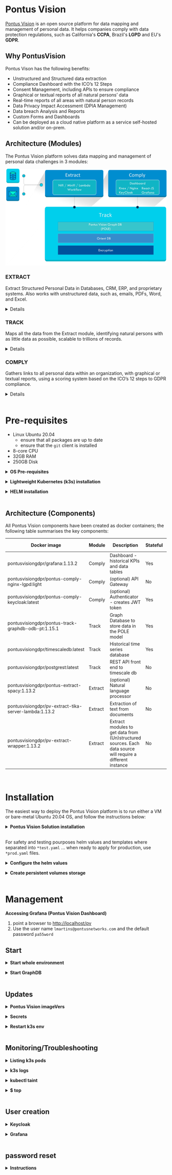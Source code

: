 
# Pontus Vision

[Pontus Vision](https://www.pontusvision.com) is an open source platform for data mapping and management of personal data. It helps companies comply with data protection regulations, such as California's **CCPA**, Brazil's **LGPD** and EU's **GDPR**.

## Why PontusVision
Pontus Vison has the following benefits:

 * Unstructured and Structured data extraction
 * Compliance Dashboard with the ICO’s 12 Steps
 * Consent Management, including APIs to ensure compliance
 * Graphical or textual reports of all natural persons’ data
 * Real-time reports of all areas with natural person records
 * Data Privacy Impact Accessment (DPIA Management)
 * Data breach Analysis and Reports
 * Custom Forms and Dashboards
 * Can be deployed as a cloud native platform as a service self-hosted solution and/or on-prem.

## Architecture (Modules)

The Pontus Vision platform solves data mapping and management of personal data challenges in 3 modules:

![](images-README/arch-components.png)


### EXTRACT

Extract Structured Personal Data in Databases, CRM, ERP, and proprietary systems. Also works with unstructured data, such as, emails, PDFs, Word, and Excel.

<details>

The Pontus Vision platform extracts structured and unstructured data in an automated manner and without interference on daily operations. The solution does not require changes to the customers’ systems, being able to receive large volumes of data from several corporate systems. Connectors for systems not yet supported are easily implemented.

Structured Data: Databases, CRM, ERP and proprietary systems.
Unstructured Data: emails, Microsoft Office documents, PDF files, and others.

</details>

### TRACK

Maps all the data from the Extract module, identifying natural persons with as little data as possible, scalable to trillions of records.
<details>

Our solution maps data by tracking all data sources from the Extract stage, identifying customer data with as little information as possible, using graph databases and natural language processing technologies, supporting trillions of records.

Scalability is extremely important as the number of data on natural persons grows daily, with each customer or staff interaction generating new data.

Pontus Vision is based on the POLE (Person, Object, Location, Event) data model to Track data. This is a model used by the UK Government to associate data with individuals. The POLE model creates relationships between People, Objects, Locations and Events, forming the basis of a robust intelligence structure.
</details>

### COMPLY

Gathers links to all personal data within an organization, with graphical or textual reports, using a scoring system based on the ICO’s 12 steps to GDPR compliance.
<details>

All data is consolidated in a dashboard, for graphical or textual visualization.

The solution gathers links to all personal data within an organization, with graphical or textual reports, using a scoring system based on the ICO’s 12 steps to GDPR compliance.

All forms and reports are managed in real time, showing the areas of the organization that have personal data.
</details>

<br/>

# Pre-requisites
 - Linux Ubuntu 20.04
   - ensure that all packages are up to date
   - ensure that the `git` client is installed 
 - 8-core CPU            
 - 32GB RAM
 - 250GB Disk

 <!--
**<details><summary>Docker 🐳</summary>**

<details><summary>Windows Instructions</summary>

 * [Install Windows WSL2 Ubuntu 20.04](https://docs.microsoft.com/en-us/windows/wsl/install-win10)
 * [Install Windows Docker desktop](https://docs.docker.com/docker-for-windows/install/) 
 * Enable Kubernetes on Docker Desktop:
   * Use WSL Engine: ![](images-README/windows-docker-desktop-settings.jpg)
   * Enable WSL2 Integration: ![](images-README/windows-docker-desktop-wsl-integration.jpg)
   * Enable Kubernetes: ![](images-README/windows-docker-desktop-kubernetes.jpg)

</details> 

<details><summary>MacOS Instructions</summary>
  
 * [Install MacOS Docker Desktop](https://docs.docker.com/docker-for-mac/install/)
 * Enable Kubernetes: ![](images-README/macos-dockerd-k8s.jpg)
 
</details>

<details><summary>Linux Instructions (Ubuntu 20.04)</summary>
  
 * [Install Docker](https://docs.docker.com/engine/install/ubuntu/)
 * [Install Kubernetes](https://kubernetes.io/docs/setup/production-environment/tools/kubeadm/install-kubeadm/)
 * here are instructions from scratch:
```
sudo apt-get update
sudo apt-get install -y apt-transport-https ca-certificates curl
sudo curl -fsSLo /usr/share/keyrings/kubernetes-archive-keyring.gpg https://packages.cloud.google.com/apt/doc/apt-key.gpg
echo "deb [signed-by=/usr/share/keyrings/kubernetes-archive-keyring.gpg] https://apt.kubernetes.io/ kubernetes-xenial main" | sudo tee /etc/apt/sources.list.d/kubernetes.list
sudo apt-get update
sudo apt-get install -y kubelet kubeadm kubectl
sudo apt-mark hold kubelet kubeadm kubectl

cat  <<EOF > /tmp/kubeadm-config.yaml
# kubeadm-config.yaml
kind: ClusterConfiguration
apiVersion: kubeadm.k8s.io/v1beta2  // k8s OR k3s
kubernetesVersion: v1.22.2
---
kind: KubeletConfiguration
apiVersion: kubelet.config.k8s.io/v1beta1  //k8s SHOULDNT be k3s
cgroupDriver: systemd
EOF
#  sudo kubeadm init --pod-network-cidr=

sudo mkdir /etc/docker
cat <<EOF | sudo tee /etc/docker/daemon.json
{
  "exec-opts": ["native.cgroupdriver=systemd"],
  "log-driver": "json-file",
  "log-opts": {
    "max-size": "100m"
  },
  "storage-driver": "overlay2"
}
EOF
sudo systemctl enable docker
sudo systemctl daemon-reload
sudo systemctl restart docker

sudo swapoff -a

cat <<EOF | sudo tee /etc/modules-load.d/containerd.conf
overlay
br_netfilter
EOF

sudo modprobe overlay
sudo modprobe br_netfilter

# Setup required sysctl params, these persist across reboots.
cat <<EOF | sudo tee /etc/sysctl.d/99-kubernetes-cri.conf
net.bridge.bridge-nf-call-iptables  = 1
net.ipv4.ip_forward                 = 1
net.bridge.bridge-nf-call-ip6tables = 1
EOF

# Apply sysctl params without reboot
sudo sysctl --system
```
##### systemd cgroup driver:
  To use the systemd cgroup driver in /etc/containerd/config.toml with runc, set
```
[plugins."io.containerd.grpc.v1.cri".containerd.runtimes.runc]
  ...
  [plugins."io.containerd.grpc.v1.cri".containerd.runtimes.runc.options]
    SystemdCgroup = true
```
If you apply this change make sure to restart containerd again:
```
sudo systemctl restart containerd
```

##### Cluster creation:
```
sudo kubeadm init --config=/tmp/kubeadm-config.yaml
```
If all goes well, you should see something similar to this:
```
Your Kubernetes control-plane has initialized successfully!

To start using your cluster, you need to run the following as a regular user:

  mkdir -p $HOME/.kube
  sudo cp -i /etc/kubernetes/admin.conf $HOME/.kube/config
  sudo chown $(id -u):$(id -g) $HOME/.kube/config

Alternatively, if you are the root user, you can run:

  export KUBECONFIG=/etc/kubernetes/admin.conf

You should now deploy a pod network to the cluster.
Run "kubectl apply -f [podnetwork].yaml" with one of the options listed at:
  https://kubernetes.io/docs/concepts/cluster-administration/addons/

Then you can join any number of worker nodes by running the following on each as root:

kubeadm join 192.xx.xx.xx:6443 --token xxxxx.yyyyyyyyyyyyyy \
        --discovery-token-ca-cert-hash sha256:aaaaaaaaaaaaaaaaaaaaaaaaaaaaaaaaaaaaaaaaaaaaaaaaa
  
```
If running on a single cluster, you may have to run the following commands (to enable the master node and to add a network:
```
mkdir -p $HOME/.kube
sudo cp -i /etc/kubernetes/admin.conf $HOME/.kube/config
sudo chown $(id -u):$(id -g) $HOME/.kube/config

kubectl apply -f  https://docs.projectcalico.org/manifests/calico.yaml
kubectl taint nodes --all node-role.kubernetes.io/master-

```

</details>

</details>

-->

**<details><summary>OS Pre-requisites</summary>**
Before the `k3s` installation, remove `Snap` package manager, as it consumes too much CPU on small servers; this can be done by running the following:

```bash
 export SNAP_LIST=$(snap list)
 sudo ls
```

**run the loops below twice; this is NOT A TYPO:**

```bash
for i in ${SNAP_LIST}; do
  sudo snap remove --purge package-name
done

for i in ${SNAP_LIST}; do
  sudo snap remove --purge package-name
done

sudo rm -rf /var/cache/snapd/

sudo apt autoremove --purge snapd gnome-software-plugin-snap

rm -fr ~/snap
sudo apt-mark hold snapd
Update the server:

sudo apt update
sudo apt upgrade -y
sudo apt install git
```

</details>

**<details><summary>Lightweight Kubernetes (k3s) installation</summary>**

K3s is a Lightweight Kubernetes that is easy to install, and uses fewer resources than k8s. For more info follow the [link](https://github.com/k3s-io/k3s/blob/master/README.md).

```bash
mkdir -p ~/work/client/
cd ~/work/client/
curl -sfL https://get.k3s.io | sh -s - --write-kubeconfig-mode 644
```

After running the commands above, add the following to the end of the .bashrc file:

```bash
alias kubectl='k3s kubectl'
source <(kubectl completion bash)
export SCREENDIR=$HOME/.screen
[ -d $SCREENDIR ] || mkdir -p -m 700 $SCREENDIR

complete -C '/usr/local/bin/aws_completer' aws

export PATH=$PATH:~/.local/bin:~/.yarn/bin:/mnt/c/Users/LeonardoMartins/go/bin/:$HOME/go/src/github.com/lexicality/wsl-relay/scripts
#PROMPT_COMMAND='echo -ne "\033k\033\0134\033k${HOSTNAME}[`basename ${PWD}`]\033\0134"'
#PROMPT_COMMAND='printf "\033k%s $\033\\" "${PWD/#$HOME/\~}"'
PS1='\u@\h [\w] \$ '

#if echo $TERM | grep ^screen -q; then
  #PS1='\[\033k\033\\\]'$PS1
#fi
if [[ "$TERM" == screen* ]]; then
  screen_set_window_title () {
	local HPWD="$PWD"
	case $HPWD in
	  $HOME) HPWD="~";;
	  $HOME/*) HPWD="~${HPWD#$HOME}";;
	esac
	printf '\ek%s\e\\' "$HPWD"
  }
  PROMPT_COMMAND="screen_set_window_title; $PROMPT_COMMAND"
fi
export KUBECONFIG=/etc/rancher/k3s/k3s.yaml
export EDITOR=/usr/bin/vi
```

</details>

**<details><summary>HELM installation</summary>**

HELM is a tool that streamlines installing and managing Kubernetes applications. To install it, run the following code:

```bash
curl -fsSL -o get_helm.sh https://raw.githubusercontent.com/helm/helm/main/scripts/get-helm-3
chmod 700 get_helm.sh
./get_helm.sh
```

After installing helm, create the cert-manager namespace and install cert manager; this will enable https certificates to be managed:
```
kubectl create namespace cert-manager
helm install \
  cert-manager jetstack/cert-manager \
  --namespace cert-manager \
  --create-namespace \
  --version v1.6.1 \
  --set installCRDs=true
```
</details>

<br/>

## Architecture (Components)
All Pontus Vision components have been created as docker containers; the following table summarises the key components:


| Docker image                                         |Module   | Description                                     | Stateful            | Image Size | Min Memory |
|------------------------------------------------------|---------|-------------------------------------------------|---------------------|------------|------------|
|  pontusvisiongdpr/grafana:1.13.2                     |Comply   | Dashboard - historical KPIs and data tables     | Yes                 | 140.67MB   | 39MiB      |
|  pontusvisiongdpr/pontus-comply-nginx-lgpd:light     |Comply   | (optional) API Gateway                          | No                  | 64MB       | 6MiB       |
|  pontusvisiongdpr/pontus-comply-keycloak:latest      |Comply   | (optional) Authenticator - creates JWT token    | Yes                 | 404MB      | 492MiB     |
|  pontusvisiongdpr/pontus-track-graphdb-odb-pt:1.15.1    |Track    | Graph Database to store data in the POLE model  | Yes                 | 1.04GB     | 4.5GiB     |
|  pontusvisiongdpr/timescaledb:latest                 |Track    | Historical time series database                 | Yes                 | 73MB       | 192MiB     |
|  pontusvisiongdpr/postgrest:latest                   |Track    | REST API front end to timescale db              | No                  | 43MB       | 13MiB      |
|  pontusvisiongdpr/pontus-extract-spacy:1.13.2        |Extract  | (optional) Natural language processor           | No                  | 4.12GB     | 105MiB     |
|  pontusvisiongdpr/pv-extract-tika-server-lambda:1.13.2     |Extract  | Extraction of text from documents               | No                  | 436.2MB    | 255MiB     |
|  pontusvisiongdpr/pv-extract-wrapper:1.13.2          |Extract  | Extract modules to get data from (Un)structured sources. Each data source will require a different instance  | No                  | 223.84 MB  |      23MiB    |

<br/>

# Installation

The easiest way to deploy the Pontus Vision platform is to run either a VM or bare-metal Ubuntu 20.04 OS, and follow the instructions below:

**<details><summary>Pontus Vision Solution installation</summary>**

The helm chart used to configure the Pontus Vision platform exists in this repository. Clone this repository and use either the GDPR or LGPD Demo:

```bash
git clone https://github.com/pontus-vision/pontus-vision.git
cd pontus-vision/k3s
```

GDPR folder: `cd helm/pv-gdpr`

LGPD folder: `cd helm/pv-lgpd`

## Secret Files
This demo uses Kubernetes secrets to store various sensitive passwords and credentials. You'll need to create your own, but to get you started, we have created a tar file with sample formats located at root `~/pontus-vision`.

You can download the file [here](/sample-secrets.tar.gz).

To extract the secrets run:
```
tar xzvf sample-secrets.tar.gz
```
<!--
That should produce a directory structure similar to this:
```
secrets/
├── env
│   ├── pontus-grafana
│   │   └── GF_PATHS_CONFIG
│   ├── pontus-graphdb
│   │   ├── AWS_ACCESS_KEY_ID
│   │   ├── AWS_SECRET_ACCESS_KEY
│   │   └── ORIENTDB_ROOT_PASSWORD
│   ├── pontus-postgrest
│   │   ├── PGRST_DB_ANON_ROLE
│   │   └── PGRST_DB_URI
│   └── pontus-timescaledb
│       ├── POSTGRES_PASSWORD
│       └── POSTGRES_USER
├── google-creds-json
├── mapping-salesforce-graph
├── office-365-auth-client-id
├── office-365-auth-client-secret
├── office-365-auth-tenant-id
├── s3-creds
├── salesforce-client-id
├── salesforce-client-secret
├── salesforce-password
├── salesforce-username
├── watson-password
└── watson-user-name
```
### env/pontus-grafana/GF_PATHS_CONFIG
Path to the grafana configuration file
```
/etc/grafana/grafana-pontus.ini
```


### env/pontus-graphdb/AWS_ACCESS_KEY_ID
AWS ACCESS KEY Used to pull graphdb information from S3 buckets from the graph database
 
### env/pontus-graphdb/AWS_SECRET_ACCESS_KEY
AWS SECRET KEY Used to pull graphdb information from S3 buckets from the graph database

### env/pontus-graphdb/ORIENTDB_ROOT_PASSWORD
Master password file for orient db
```
admin
```

### env/pontus-postgrest/PGRST_DB_ANON_ROLE
Role used to connect from postgrest to postgres (used to store time series data)
```
postgres
```

### env/pontus-postgrest/PGRST_DB_URI
```
postgres://postgres:mysecretpassword@pontus-timescaledb:5432/dtm
```

### env/pontus-timescaledb/POSTGRES_PASSWORD
```
mysecretpassword
```

### env/pontus-timescaledb/POSTGRES_USER
```
postgres
```

### google-creds-json
This file has the credentials required for Google's NLP Engine

Here is a sample content:
```json
{ "type": "service_account", "project_id": "<PROJID_GOES_HERE>", "private_key_id": "<PRIV_KEY_ID_GOES_HERE>", "private_key": "-----BEGIN PRIVATE KEY-----\nPLEASE_ADD_YOUR_PRIVATE_KEY_HERE\n-----END PRIVATE KEY-----\n", "client_email": "<some.email.com>", "client_id": "<CLIENT_ID_GOES_HERE>", "auth_uri": "https://accounts.google.com/o/oauth2/auth", "token_uri": "https://accounts.google.com/o/oauth2/token", "auth_provider_x509_cert_url": "https://www.googleapis.com/oauth2/v1/certs", "client_x509_cert_url": "https://www.googleapis.com/robot/v1/metadata/x509/<ADD_YOUR_DETAILS_HERE>" }
```

### mapping-salesforce-graph
This file has the POLE mappings for Salesforce; note that this may also be added in-situ in the NiFi workflow, or stored in S3.
Here is a sample content:
```json
{ "updatereq": { "vertices": [ { "label": "Person.Natural", "props": [ { "name": "Person.Natural.Full_Name", "val": "${pg_FirstName?.toUpperCase()?.trim()} ${pg_LastName?.toUpperCase()?.trim()}", "predicate": "eq", "mandatoryInSearch": true }, { "name": "Person.Natural.Full_Name_fuzzy", "val": "${pg_FirstName?.toUpperCase()?.trim()} ${pg_LastName?.toUpperCase()?.trim()}", "excludeFromSearch": true }, { "name": "Person.Natural.Last_Name", "val": "${pg_LastName?.toUpperCase()?.trim()}", "excludeFromSubsequenceSearch": true }, { "name": "Person.Natural.Date_Of_Birth", "val": "${pg_Birthdate?:'1666-01-01'}", "type": "java.util.Date", "mandatoryInSearch": false, "excludeFromSubsequenceSearch": true }, { "name": "Person.Natural.Title", "val": "${pg_Salutation?:''}", "excludeFromSearch": true }, { "name": "Person.Natural.Nationality", "val": "${pg_MailingCountry?:'Unknown'}", "excludeFromSearch": true }, { "name": "Person.Natural.Customer_ID", "val": "${pg_Id}", "mandatoryInSearch": true }, { "name": "Person.Natural.Gender", "val": "Unknown", "mandatoryInSearch": false, "excludeFromSubsequenceSearch": true } ] }, { "label": "Location.Address", "props": [ { "name": "Location.Address.Full_Address", "val": "${ ( (pg_MailingStreet?:'')+ '\\\\n' + (pg_MailingCity?:'') + '\\\\n' + (pg_MailingState?:'') + '\\\\n' + (pg_MailingCountry?:'')).replaceAll('\\\\n', ' ') }", "mandatoryInSearch": true }, { "name": "Location.Address.parser", "val": "${ ( (pg_MailingStreet?:'')+ '\\\\n' + (pg_MailingCity?:'') + '\\\\n' + (pg_MailingState?:'') + '\\\\n' + (pg_MailingCountry?:'')).replaceAll('\\\\n', ' ') }", "excludeFromSearch": true, "type": "com.pontusvision.utils.LocationAddress" }, { "name": "Location.Address.Post_Code", "val": "${com.pontusvision.utils.PostCode.format(pg_MailingPostalCode)}", "excludeFromSearch": true } ] }, { "label": "Object.Email_Address", "props": [ { "name": "Object.Email_Address.Email", "val": "${pg_Email}", "mandatoryInSearch": true } ] }, { "label": "Object.Phone_Number", "props": [ { "name": "Object.Phone_Number.Raw", "val": "${pg_Phone}", "mandatoryInSearch": false }, { "name": "Object.Phone_Number.Type", "val": "Work", "excludeFromSubsequenceSearch": true }, { "name": "Object.Phone_Number.Numbers_Only", "val": "${(pg_Phone?.replaceAll('[^0-9]', '')?:'00000000')}", "excludeFromSearch": true, "type":"[Ljava.lang.String;" }, { "name": "Object.Phone_Number.Last_7_Digits", "val": "${(((pg_Phone?.replaceAll('[^0-9]', ''))?:'0000000')[-7..-1])}", "mandatoryInSearch": true, "type":"[Ljava.lang.String;" } ] }, { "label": "Object.Data_Source", "props": [ { "name": "Object.Data_Source.Name", "val": "salesforce.com", "mandatoryInSearch": true, "excludeFromUpdate": true } ] }, { "label": "Event.Group_Ingestion", "props": [ { "name": "Event.Group_Ingestion.Metadata_Start_Date", "val": "${pg_currDate}", "mandatoryInSearch": true, "excludeFromSearch": false, "type": "java.util.Date" }, { "name": "Event.Group_Ingestion.Metadata_End_Date", "val": "${new Date()}", "excludeFromSearch": true, "type": "java.util.Date" }, { "name": "Event.Group_Ingestion.Type", "val": "Marketing Email System", "excludeFromSearch": true }, { "name": "Event.Group_Ingestion.Operation", "val": "Structured Data Insertion", "excludeFromSearch": true } ] }, { "label": "Event.Ingestion", "props": [ { "name": "Event.Ingestion.Type", "val": "Marketing Email System", "excludeFromSearch": true }, { "name": "Event.Ingestion.Operation", "val": "Structured Data Insertion", "excludeFromSearch": true }, { "name": "Event.Ingestion.Domain_b64", "val": "${original_request?.bytes?.encodeBase64()?.toString()}", "excludeFromSearch": true }, { "name": "Event.Ingestion.Metadata_Create_Date", "val": "${new Date()}", "excludeFromSearch": true, "type": "java.util.Date" } ] } ], "edges": [ { "label": "Uses_Email", "fromVertexLabel": "Person.Natural", "toVertexLabel": "Object.Email_Address" }, { "label": "Has_Phone", "fromVertexLabel": "Person.Natural", "toVertexLabel": "Object.Home_Phone_Number" }, { "label": "Has_Phone", "fromVertexLabel": "Person.Natural", "toVertexLabel": "Object.Phone_Number" }, { "label": "Lives", "fromVertexLabel": "Person.Natural", "toVertexLabel": "Location.Address" }, { "label": "Has_Policy", "fromVertexLabel": "Person.Natural", "toVertexLabel": "Object.Phone_Number" }, { "label": "Has_Ingestion_Event", "fromVertexLabel": "Person.Natural", "toVertexLabel": "Event.Ingestion" }, { "label": "Has_Ingestion_Event", "fromVertexLabel": "Event.Group_Ingestion", "toVertexLabel": "Event.Ingestion" }, { "label": "Has_Ingestion_Event", "toVertexLabel": "Event.Group_Ingestion", "fromVertexLabel": "Object.Data_Source" } ] } }
```
### office-365-auth-client-id
This file has the Office 365 auth client id; the format is typically just a GUID.
Here is a sample content:
```
12345678-90ab-cdef-0123-456789abcdef
```

### office-365-auth-client-secret
This file has the Office 365 auth client secret; the format has randomly generated strings
Here is a sample content:
```
Aasdf888^%8>73321;;123k4k123k415k123
```
### office-365-auth-tenant-id
This file has the Office 365 auth tenant id; the format is typically just a GUID.
Here is a sample content:
```
87654321-90ab-cdef-0123-456789abcdef
```
### s3-creds
This file has the credentials to connect to AWS S3 Buckets
Here is a sample content:
```
aws_access_key = AKIAQQQQQQQQQQQQQQQQ
aws_secret_key = cccccccccccccccccccccccccccccccccccccccc
#assumed_role = True
#assumed_role_arn = arn:aws:iam::012345678901:role/orientdb-role
aws_access_key_id = AKIAQQQQQQQQQQQQQQQQ
aws_secret_access_key = cccccccccccccccccccccccccccccccccccccccc
accessKey=AKIAQQQQQQQQQQQQQQQQ
secretKey=cccccccccccccccccccccccccccccccccccccccc
```
### salesforce-client-id
This file has the Salesforce alphanumeric API client id
Here is a sample content:
```
00000000000000000000000000000000000.abcdefghijklmnopqrstuvwzyzABCDEFGHIJKLMNOPQRSTUVW
```
### salesforce-client-secret
This file has the Salesforce HEX API client secret
Here is a sample content:
```
01234567890DEADBEE01234567890DEADBEE01234567890DEADBEEFFF0123456
```
### salesforce-password
This file has the Salesforce API's alphanumeric password
Here is a sample content:
```
passwordpasswordpassword123456789
```
### salesforce-username
This file has the Salesforce API's user name (typically an e-mail address)
Here is a sample content:
```
my@email.com
```
### watson-password
This file has the IBM Watson API Password (typically an alpha-numeric random string)
Here is a sample content:
```
dfghjkl32j3
```

### watson-user-name
This file has the IBM Watson API User Name (typically a GUID)
Here is a sample content:
```
87654321-90ab-cdef-0123-456789abcdef
```
-->

**Edit the secret Files structure**

Please create a directory structure similar to the following:

```
k3s/secrets/          
├── env                           
│   ├── pontus-grafana            
│   │   └── GF_PATHS_CONFIG       
│   ├── pontus-graphdb            
│   │   └── ORIENTDB_ROOT_PASSWORD
│   ├── pontus-postgrest          
│   │   ├── PGRST_DB_ANON_ROLE    
│   │   └── PGRST_DB_URI          
│   └── pontus-timescaledb        
│       ├── POSTGRES_PASSWORD     
│       └── POSTGRES_USER         
├── CRM-api-key               
├── CRM-json                  
├── ERP-api-key              
├── microsoft-json               
└── google-json                    
```

<details><summary>env/pontus-grafana/GF_PATHS_CONFIG</summary>

**Description:**

Path to the grafana configuration file.

**Default:** 
```
/etc/grafana/grafana-pontus.ini
```
</details>

<details><summary>env/pontus-graphdb/ORIENTDB_ROOT_PASSWORD</summary>

**Description:**
	
Master password file for orient db.

**Default:**
```
admin
```
</details>

<details><summary> env/pontus-postgrest/PGRST_DB_ANON_ROLE </summary>

**Description:**
	
Role used to connect from postgrest to postgres (used to store time series data).

**Default:**
```
postgres
```
</details>

<details><summary> env/pontus-postgrest/PGRST_DB_URI</summary>

**Description:**
	
URI used for Postgrest to talk to TimescaleDB. Make sure that the password matches env/pontus-timescaledb/POSTGRES_PASSWORD.

**Default:**
```
postgres://postgres:mysecretpassword@pontus-timescaledb:5432/dtm
```
</details>

<details><summary> env/pontus-timescaledb/POSTGRES_PASSWORD</summary>

**Description:**
	
TimescaleDB's admin password.

**Default:**
```
mysecretpassword
```
</details>

<details><summary> env/pontus-timescaledb/POSTGRES_USER</summary>

**Description:**
	
TimescaleDB's admin username.

**Default:**
```
postgres
```

</details>

<details><summary>CRM-api-key</summary>

This token is used to grant access to CRM's data. For more information on how to get this value, please contact DPO.

**Format**: one-line text.

</details>


<details><summary>CRM-json</summary>

This json contains CRM's user key. For more information on how to get this value, please contact DPO.

**Json format:**

```json
{
  "secrets": {
    "crm": {
      "User-Key": "**************************************************************"
    }
  }
}
```

</details>

<details><summary>ERP-api-key</summary>

This token is used to grant access to ERP's data. For more information on how to get this value, please contact IT.

**Format**: one-line text.

</details>

<details><summary>microsoft-json</summary>

This json holds credentials to access the company's Microsoft account and its stored data.

**Json format:**

```json
{
  "clientId": "xxxxxxxxxxxxxxxxxxxxxxxxxxxxxxxxx",
  "clientSecret": "yyyyyyyyyyyyyyyyyyyyyyyyyyyyyyyyyyyy",
  "tenantId": "zzzzzzzzzzzzzzzzzzzzzzzzzzzzz"
}
```

Here's the instructions on how to get those credentials.

#### Azure API keys instructions:

![alt text](/images-README/azure-1.jpg)
![alt text](/images-README/azure-2.jpg)
![alt text](/images-README/azure-3.jpg)
![alt text](/images-README/azure-4.jpg)
![alt text](/images-README/azure-5.jpg)


</details>

<details><summary>google-json</summary>

This json has Google's secrets for connection. For more information on how to get those values, please contact IT.

**Json format:**

```json
{
  "secrets": {
    "google": {
      "X-SNY-API-AppKey": "xxxxxxxxxxxxx",
      "X-SNY-API-AppToken": "yyyyyyyyyyyyyyyyyyyyyyyy"
    }
  }
}
```

</details>

</details>

<br/>

For safety and testing pourposes helm values and templates where separated into `*test.yaml` ... when ready to apply for production, use `*prod.yaml` files.

**<details><summary>Configure the helm values</summary>**

The values files `pontus-vision/k3s/helm/values-prod.yaml` and `pontus-vision/k3s/helm/values-test.yaml` have configuration details that vary from environment to environment. Here's an example:

```yaml
# Default values for pv-lgpd.
# This is a YAML-formatted file.

pvvals:
  imageVers:
    graphdb: 1.15.1
  storagePath: "~/storage" # make sure to pass the exact path (Create persistent volumes storage section)
  hostname: "<hostname>"
  ErpUrlPrefix: "https://xxxxxxxxxxxxxxxxxxxxxxxxxxxxxxxxxxxxxx"
  # to get the keycloak public key, do an HTTP GET to the following URL: https://<hostname>/auth/realms/pontus
  keycloakPubKey: "******************************************"

  # Declare variables to be passed into your templates. Then you can use them on templates/ files with the handlebars syntax, e.g. {{ .Values.pvvals.storagePath }}

```
</details>

**<details><summary>Create persistent volumes storage</summary>**

This step is important to ensure k3s data is kept by using **persistent volumes**. To do so, please create a directory structure similar to the following:

```
~/storage                         
├── extract                       
│   ├── email                     
│   ├── CRM                   
│   ├── ERP                  
|   ├── microsoft
|   |   ├── data-breaches
|   |   ├── dsar
|   |   ├── fontes-de-dados
|   |   ├── legal-actions
|   |   └── mapeamentos
|   └── google
|       ├── meetings
|       ├── policies
|       ├── privacy-docs
|       ├── privacy-notice
|       ├── risk
|       ├── risk-mitigations
|       └── treinamentos
├── db                       
├── grafana                       
├── keycloak                      
└── timescaledb                   
```

Make sure that the value for the `storagePath` key @ `pontus-vision/k3s/helm/values-prod.yaml` and `pontus-vision/k3s/helm/values-test.yaml` is the root of the directory structure above.	
Here is a set of commands that can create this structure if the value of `storagePath` is set to `~/storage`:
	
```bash
mkdir ~/storage
cd ~/storage
mkdir -p extract/email \
	extract/CRM \
	extract/ERP \
  	microsoft/data-breaches \
  	microsoft/dsar \
  	microsoft/fontes-de-dados \
  	microsoft/legal-actions \
  	microsoft/mapeamentos \
  	google/meetings \
  	google/policies \
  	google/privacy-docs \
  	google/privacy-notice \
  	google/risk \
  	google/risk-mitigations \
  	google/treinamentos \
	db \
	grafana \
	keycloak \
	timescaledb
```	


</details>

<br/>

# Management


**Accessing Grafana (Pontus Vision Dashboard)**

1. point a browser to [http://localhost/pv](http://localhost/pv)
2. Use the user name `lmartins@pontusnetworks.com` and the default password `pa55word`

## Start

**<details><summary>Start whole environment</summary>**

Run the start-env-xxx.sh script:

```
./start-env-prod.sh
```
or 
```
./start-env-test.sh
```
</details>

**<details><summary>Start GraphDB</summary>**

Run the start-graph-xxx.sh script:

```
./start-graph-prod.sh
```
or

```
./start-graph-test.sh
```

</details>

<br/>

## Updates

<!-- ### PV cronjob container's Versions

Make sure to always have the `:latest` container cronjob running, copy the below to `crontab -e`:

```
00 00 * * * git pull
00 01 * * * env -i helm tamplate
```  
-->

**<details><summary>Pontus Vision imageVers</summary>**

Pontus Vision is constantly upgrading and updating its container images to keep up with the latest tech and security patches. To change versions simply change the `imageVers` value @ `pontus-vision/k3s/helm/values-prod.yaml` and `pontus-vision/k3s/helm/values-test.yaml` then restart k3s env (look bellow @ **Restart k3s env** section).

**Json File**:

```yaml
pvvals:
  imageVers:
    graphdb: 1.15.1 #
    grafana: 1.13.2 #
    # container: M.m.p
    # etc.
  storagePath: "~/storage" # make sure to pass the exact path (Create persistent volumes storage section)
  hostname: "<hostname>"
  ErpUrlPrefix: "https://xxxxxxxxxxxxxxxxxxxxxxxxxxxxxxxxxxxx"
  # to get the keycloak public key, do an HTTP GET to the following URL: https1://<hostname>/auth/realms/pontus
  keycloakPubKey: "******************************************"

  # Declare variables to be passed into your templates. Then you can use them on templates/ files with the handlebars syntax, e.g. {{ .Values.pvvals.storagePath }}
```

</details>

**<details><summary>Secrets</summary>**

To update any secrets or credentials, go to the `pontus-vision/k3s/secrets` folder, update the relevant files, and run  `./start-env-prod.sh` to update the secrets's values.

</details>

**<details><summary>Restart k3s env</summary>**

#### Shutting down

To stop the whole environment, run the following command: 
```
./stop-env.sh 
```

#### Starting up

To start the whole environment, run the following command:

```
./start-env-prod.sh
```

</details>

<br/>

## Monitoring/Troubleshooting

**<details><summary>Listing k3s pods</summary>**

To do so type `$ kubectl get pods` then a tab table alike is displayed:


```
NAME                                                       READY   STATUS              RESTARTS   AGE  
svclb-pontus-grafana-t9m6w                                 1/1     Running             0          91m  
svclb-pontus-lgpd-2jx9g                                    1/1     Running             0          91m  
pontus-lgpd                                                1/1     Running             0          91m  
pontus-grafana                                             1/1     Running             0          91m  
pontus-comply-keycloak                                     1/1     Running             0          91m  
pv-extract-tika-server                                     1/1     Running             0          91m  
pontus-timescaledb                                         1/1     Running             0          91m  
pontus-postgrest                                           1/1     Running             0          91m  
spacyapi                                                   1/1     Running             0          91m  
graphdb-nifi                                               1/1     Running             0          91m  
pv-extract-kpi-27382396--1-9ftkf                           0/1     Completed           0          6m42s
pv-extract-microsoft-dsar-27382401--1-drgw5                0/1     ContainerCreating   0          115s 
pv-extract-microsoft-data-breaches-27382399--1-nr9nr       0/1     Completed           0          3m49s
pv-extract-google-risk-27382399--1-mvbst                   0/1     Completed           0          3m23s
pv-extract-crm-27382399--1-49r4x                           0/1     Completed           0          3m18s    
pv-extract-google-risk-27382401--1-hndt9                   0/1     ContainerCreating   0          73s  
pv-extract-microsoft-fontes-de-dados-27382399--1-drmnh     0/1     Completed           0          3m7s 
pv-extract-microsoft-mapeamentos-27382402--1-rt6wq         0/1     ContainerCreating   0          38s  
pv-extract-erp-27382400--1-j6zp9                           0/1     Completed           0          2m44s
pv-extract-kpi-27382400--1-2hcl8                           1/1     Running             0          2m36s
pv-extract-google-risk-mitigations-27382400--1-nmfcc       0/1     Completed           0          2m35s
pv-extract-google-treinamentos-27382400--1-gr6gk           0/1     Completed           0          2m29s
pv-extract-google-policies-27382402--1-9j4tg               0/1     ContainerCreating   0          12s  
```

</details>

**<details><summary>k3s logs</summary>**

To get a specific pod's log run:

```
kubectl logs [-f] <NAME> [--tail]
```

To follow the logging, toggle flag `-f`. And to show the most recent logs use the flag `--tail` passing the number. For example:

```
$ kubectl logs graphdb-nifi --tail=10

failed to find translation conf/i18n_pt_translation.json: Data Procedures Per Data Source
failed to find translation conf/i18n_pt_translation.json: RH03 (colaboradora Andreza) e RH04 (colaboradora Paula)
failed to find translation conf/i18n_pt_translation.json: Data Procedures Per Data Source
failed to find translation conf/i18n_pt_translation.json: (Local?)
failed to find translation conf/i18n_pt_translation.json: Data Procedures Per Data Source
failed to find translation conf/i18n_pt_translation.json: (verificar qual caminho)
failed to find translation conf/i18n_pt_translation.json: Data Procedures Per Data Source
NLP searching for matches for 12 names, 0 cpfs, 0 emails in file null
NLP found 0 graph person matches on cust id or name from file null
Failed to find any NLP events for file null
```

</details>

**<details><summary>kubectl taint</summary>**

**Taints** allow a node to repel a set of pods, but this can prevent some pods from running. For more information click this [link](https://kubernetes.io/docs/concepts/scheduling-eviction/taint-and-toleration/)

If you get an **ERROR** like the one marked in the image, when running `$ kubectl describe pods <pod name>` : 

![alt text](/images-README/k3s-taint-1.png)

OR, when running `$ kubectl describe nodes <node name>` the **Taints** section is different than `<none>`:

![alt text](/images-README/k3s-taint-2.png)

Then copy the Taints that were shown for the specific node and run the following command to **untain** each one of them:

```
kubectl taint nodes <node name> [Taint]-
```

For example:

![alt text](/images-README/k3s-taint-3.png)

</details>

**<details><summary>$ top</summary>**

To display Linux processes use the command `top`. Then press number `1` to toggle the CPU's cores, something alike will show:

```
$ top (then press 1)

top - 20:55:32 up 6 days,  2:55,  9 users,  load average: 21.22, 18.36, 17.10     
Tasks: 582 total,   2 running, 580 sleeping,   0 stopped,   0 zombie              
%Cpu0  : 90.3 us,  9.4 sy,  0.0 ni,  0.0 id,  0.0 wa,  0.0 hi,  0.3 si,  0.0 st   
%Cpu1  : 91.6 us,  7.8 sy,  0.0 ni,  0.0 id,  0.0 wa,  0.0 hi,  0.6 si,  0.0 st   
%Cpu2  : 86.6 us, 12.4 sy,  0.0 ni,  0.3 id,  0.7 wa,  0.0 hi,  0.0 si,  0.0 st   
%Cpu3  : 93.2 us,  6.1 sy,  0.0 ni,  0.0 id,  0.6 wa,  0.0 hi,  0.0 si,  0.0 st   
MiB Mem :  28373.9 total,   1409.1 free,  12102.7 used,  14862.0 buff/cache       
MiB Swap:   2048.0 total,   2045.9 free,      2.1 used.  15652.1 avail Mem        
                                                                                  
    PID USER      PR  NI    VIRT    RES    SHR S  %CPU  %MEM     TIME+ COMMAND    
2303232 cbrandao  20   0  155568  94308   9132 R 200.7   0.3   0:22.38 tesseract  
1818371 root      20   0 4230816   1.8g 816244 S 105.3   6.3   3244:11 containerd 
1573465 cbrandao  20   0   30.0g   4.3g  23804 S  38.5  15.4 426:41.78 java       
1818293 root      20   0 2111024   1.0g 108884 S  30.3   3.8   2609:02 k3s-server 
2303370 cbrandao  20   0  904248  64648  31440 S   4.3   0.2   0:01.43 node       
```

<!-- **us** - Time spent in user space
**sy** - Time spent in kernel space
**ni** - Time spent running niced user processes (User defined priority)
**id** - Time spent in idle operations -->
Pay special attention to `wa` (Time spent on waiting I/O), the lower the better!
<!-- **hi** - Time spent handling hardware interrupt routines. (Whenever a peripheral unit want attention form the CPU, it literally pulls a line, to signal the CPU to service it)
**si** - Time spent handling software interrupt routines. (a piece of code, calls an interrupt routine...)
**st** - Time spent on involuntary waits by virtual cpu while hypervisor is servicing another processor (stolen from a virtual machine) -->

</details>

<br/>

## User creation

**<details><summary>Keycloak</summary>**

Keycloak is an open source software product used with Pontus Vision solutions to allow single sign-on with Identity and Access Management. 

To be able to add/update/change users on Keycloak, one needs to login as a **Super User**. To do so, go to the following link => [https://$HOSTNAME/auth/](https://$HOSTNAME/auth/) and authenticate with admin default credential **username:admin/password:admin**.

Here's some screenshots steps on how to create a new user:

![alt text](/images-README/keycloak-a.png)

> When you access the link for the first time, the browser will warn that the connection isn't private, just ignore it and click on **Advanced**.

![alt text](/images-README/keycloak-b.png)

> Then click on **Proceed(Continue) to $HOSTNAME**.

![alt text](/images-README/keycloak-1.png)

> This is Keycloak's home page. Click on **Administration Console**.

![alt text](/images-README/keycloak-2.png)

> Enter the default credentials and click **Sign in**.

![alt text](/images-README/keycloak-c.png)

> At the main panel, locate **Users** under **Manage** on the left menu.

![alt text](/images-README/keycloak-3.png)

> On the far right, click **Add user**.

![alt text](/images-README/keycloak-5.png)

> Fill in the fields (the mandatory at least) \**ID is auto incremented*. You can also add **User actions**.

![alt text](/images-README/keycloak-6.png)

> Finally, click on **Save**.

</details>

**<details><summary>Grafana</summary>**

Grafana is a multi-platform open source analytics and interactive visualization web application. Connected with Pontus Vision's product, provides charts, graphs, and alerts on the web.

The same **Super User** privilege is needed here ...go to the main login page [https://$HOSTNAME/pv](https://$HOSTNAME/pv) and enter the admin credentials sent by your administrator.

Here's some screenshots steps on how to create a new user:

![alt text](/images-README/keycloak-a.png)

> When you access the link for the first time, the browser will warn that the connection isn't private, just ignore it and click on **Advanced**.

![alt text](/images-README/keycloak-b.png)

> Then click on **Proceed(Continue) to $HOSTNAME**.

![alt text](/images-README/grafana-1.png)

> Enter the admin credentials then click **Sign in**.

![alt text](/images-README/grafana-2.png)

> Grafana's main page is as shown. Locate the **Shield** icon (Server Admin), under it, click on **Users**.

![alt text](/images-README/grafana-3.png)

> A table containing all registered Uers wil appear. On the upper right corner, click on the blue **New user** button.

![alt text](/images-README/grafana-4.png)

> Fill in the fields (mandatory at least), then click the blue **Create user** button.

![alt text](/images-README/grafana-5.png)

> By clicking on the newly created user you can edit its Information, Permissions, Organisations it belongs and open Sessions.

![alt text](/images-README/grafana-6.png)

> To change a User's role in an Organisation, click on **Change role** *(Under Organisations)*, choose the role from the drop-down menu, then click **Save**.

</details>

<br/>

## password reset

**<details><summary>Instructions</summary>**

To reset a user's password, one only needs to change it using Keycloak single sign-on and access management. Go to the following link => [https://$HOSTNAME/auth/](https://$HOSTNAME/auth/) and authenticate with admin default credential **username:admin/password:admin**.

Here's some screenshots steps on how to reset a user's password:

![alt text](/images-README/keycloak-a.png)

> When you access the link for the first time, the browser will warn that the connection isn't private, just ignore it and click on **Advanced**.

![alt text](/images-README/keycloak-b.png)

> Then click on **Proceed(Continue) to $HOSTNAME**.

![alt text](/images-README/keycloak-1.png)

> This is Keycloak's home page. Click on **Administration Console**.

![alt text](/images-README/keycloak-2.png)

> Enter the default credentials and click **Sign in**.

![alt text](/images-README/keycloak-c.png)

> At the main panel, locate **Users** under **Manage** on the left menu.

![alt text](/images-README/keycloak-4.png)

> Click on **View all users** next to the search bar. Then a table containing all registered users will show. On the **Actions** column click on **Edit**.

![alt text](/images-README/pass-reset-1.png)

> Change the upper tab to **Credentials**. Then under **Reset Password** type the new password.

![alt text](/images-README/pass-reset-2.png)

> You can toggle the **Temporary** button, to force the user to change the password once he logs in for the first time.

![alt text](/images-README/pass-reset-3.png)

> Then click the **Reset Password** button. A popup will show to confirm the change. Click the red **Reset password** button.

![alt text](/images-README/pass-reset-4.png)

> After loading, the page will reload and a green popup will appear with the message **Success**.

</details>

